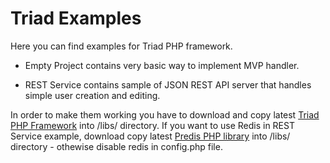 Triad Examples
========

Here you can find examples for Triad PHP framework.

- Empty Project 
contains very basic way to implement MVP handler.

- REST Service 
contains sample of JSON REST API server that handles simple user creation and editing.

In order to make them working you have to download and copy 
latest [Triad PHP Framework](https://github.com/triadphp/triad) into /libs/ directory. 
If you want to use Redis in REST Service example, download copy 
latest [Predis PHP library](https://github.com/nrk/predis) into /libs/ directory - othewise 
disable redis in config.php file.
